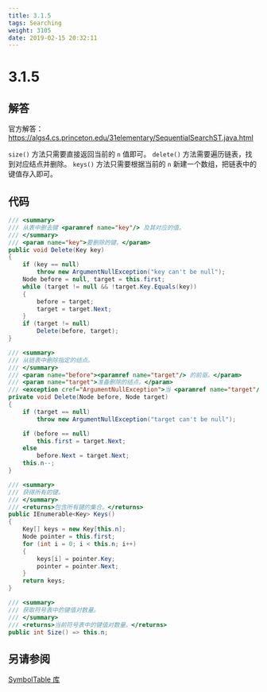 ```yaml
---
title: 3.1.5
tags: Searching
weight: 3105
date: 2019-02-15 20:32:11
---
```


# 3.1.5


## 解答

官方解答：<https://algs4.cs.princeton.edu/31elementary/SequentialSearchST.java.html>

`size()` 方法只需要直接返回当前的 `n` 值即可。
`delete()` 方法需要遍历链表，找到对应结点并删除。
`keys()` 方法只需要根据当前的 `n` 新建一个数组，把链表中的键值存入即可。

## 代码

```csharp
/// <summary>
/// 从表中删去键 <paramref name="key"/> 及其对应的值。
/// </summary>
/// <param name="key">要删除的键。</param>
public void Delete(Key key)
{
    if (key == null)
        throw new ArgumentNullException("key can't be null");
    Node before = null, target = this.first;
    while (target != null && !target.Key.Equals(key))
    {
        before = target;
        target = target.Next;
    }
    if (target != null)
        Delete(before, target);
}

/// <summary>
/// 从链表中删除指定的结点。
/// </summary>
/// <param name="before"><paramref name="target"/> 的前驱。</param>
/// <param name="target">准备删除的结点。</param>
/// <exception cref="ArgumentNullException">当 <paramref name="target"/> 为 <c>null</c> 时抛出此异常。</exception>
private void Delete(Node before, Node target)
{
    if (target == null)
        throw new ArgumentNullException("target can't be null");

    if (before == null)
        this.first = target.Next;
    else
        before.Next = target.Next;
    this.n--;
}

/// <summary>
/// 获得所有的键。
/// </summary>
/// <returns>包含所有键的集合。</returns>
public IEnumerable<Key> Keys()
{
    Key[] keys = new Key[this.n];
    Node pointer = this.first;
    for (int i = 0; i < this.n; i++)
    {
        keys[i] = pointer.Key;
        pointer = pointer.Next;
    }
    return keys;
}

/// <summary>
/// 获取符号表中的键值对数量。
/// </summary>
/// <returns>当前符号表中的键值对数量。</returns>
public int Size() => this.n;
```

## 另请参阅

[SymbolTable 库](https://github.com/ikesnowy/Algorithms-4th-Edition-in-Csharp/tree/master/3%20Searching/3.1/SymbolTable)
